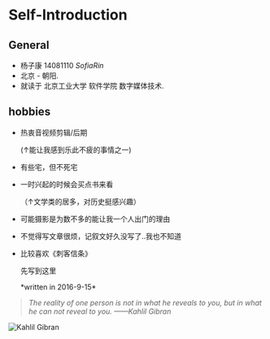 # Self-Introduction
General
----------
*  杨子康  14081110  _SofiaRin_
*  北京  -  朝阳.
*  就读于  北京工业大学 软件学院 数字媒体技术.

hobbies
----------
*  热衷音视频剪辑/后期
    
   (↑能让我感到乐此不疲的事情之一)
*  有些宅，但不死宅
*  一时兴起的时候会买点书来看
   
   （↑文学类的居多，对历史挺感兴趣）
*   可能摄影是为数不多的能让我一个人出门的理由
*   不觉得写文章很烦，记叙文好久没写了..我也不知道
*   比较喜欢《刺客信条》
    
    先写到这里
   
    \*written in 2016-9-15\*


> _The reality of one person is not in what he reveals to you, but in what he can not reveal to you._
> _——Kahlil Gibran_








![Kahlil Gibran](http://imgsrc.baidu.com/baike/pic/item/86d6277f9e2f0708116cc0a0e924b899a901f221.jpg)
